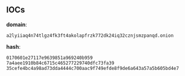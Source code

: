 
## IOCs

__domain__:

```text
a2lyiiaq4n74tlgz4fk3ft4akolapfrzk772dk24iq32cznjsmzpanqd.onion
```
__hash__:

```text
0170601e27117e9639851a969240b959
7a4aee1910b84c6715c465277229740dfc73fa39
35cefe4bc4a98ad73dda4444c700aac9f749efde8f9de6a643a57a5b605bd4e7
```